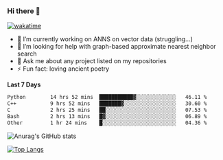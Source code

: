 ### Hi there 👋

[![wakatime](https://wakatime.com/badge/user/8906da98-c623-4aff-ac00-99cb42e09b38.svg)](https://wakatime.com/@8906da98-c623-4aff-ac00-99cb42e09b38)

- 🔭 I’m currently working on ANNS on vector data (struggling...)
- 🤔 I’m looking for help with graph-based approximate nearest neighbor search
- 💬 Ask me about any project listed on my repositories
- ⚡ Fun fact: loving ancient poetry


**Last 7 Days**
<!--START_SECTION:waka-->

```txt
Python        14 hrs 52 mins  ███████████▓░░░░░░░░░░░░░   46.11 %
C++           9 hrs 52 mins   ███████▓░░░░░░░░░░░░░░░░░   30.60 %
C             2 hrs 25 mins   ██░░░░░░░░░░░░░░░░░░░░░░░   07.53 %
Bash          2 hrs 13 mins   █▓░░░░░░░░░░░░░░░░░░░░░░░   06.89 %
Other         1 hr 24 mins    █░░░░░░░░░░░░░░░░░░░░░░░░   04.36 %
```

<!--END_SECTION:waka-->

![Anurag's GitHub stats](https://github-readme-stats.vercel.app/api?username=matchyc&count_private=true&show_icons=true&theme=vue)

[![Top Langs](https://github-readme-stats.vercel.app/api/top-langs/?username=matchyc&langs_count=4&&hide=perl,raku,html,javascript,shell,roff,prolog)](https://github.com/anuraghazra/github-readme-stats)
